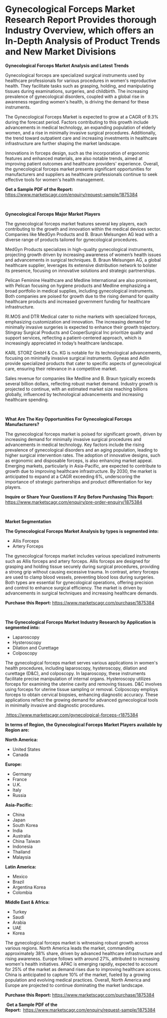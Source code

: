 <p><h1>Gynecological Forceps Market Research Report Provides thorough Industry Overview, which offers an In-Depth Analysis of Product Trends and New Market Divisions</h1></p><p><strong>Gynecological Forceps Market Analysis and Latest Trends</strong></p>
<p><p>Gynecological forceps are specialized surgical instruments used by healthcare professionals for various procedures in women's reproductive health. They facilitate tasks such as grasping, holding, and manipulating tissues during examinations, surgeries, and childbirth. The increasing prevalence of gynecological disorders, coupled with a global rise in awareness regarding women's health, is driving the demand for these instruments.</p><p>The Gynecological Forceps Market is expected to grow at a CAGR of 9.3% during the forecast period. Factors contributing to this growth include advancements in medical technology, an expanding population of elderly women, and a rise in minimally invasive surgical procedures. Additionally, the trend toward outpatient care and increasing investments in healthcare infrastructure are further shaping the market landscape. </p><p>Innovations in forceps design, such as the incorporation of ergonomic features and enhanced materials, are also notable trends, aimed at improving patient outcomes and healthcare providers' experience. Overall, the gynecological forceps market presents significant opportunities for manufacturers and suppliers as healthcare professionals continue to seek effective tools for women's health management.</p></p>
<p><strong>Get a Sample PDF of the Report:&nbsp;</strong> <a href="https://www.marketscagr.com/enquiry/request-sample/1875384?utm_campaign=3212&utm_medium=2&utm_source=Github&utm_content=ia&utm_term=13042025&utm_id=gynecological-forceps">https://www.marketscagr.com/enquiry/request-sample/1875384</a></p>
<p>&nbsp;</p>
<p><strong>Gynecological Forceps Major Market Players</strong></p>
<p><p>The gynecological forceps market features several key players, each contributing to the growth and innovation within the medical devices sector. Companies like MedGyn Products and B. Braun Melsungen AG lead with a diverse range of products tailored for gynecological procedures.</p><p>MedGyn Products specializes in high-quality gynecological instruments, projecting growth driven by increasing awareness of women’s health issues and advancements in surgical techniques. B. Braun Melsungen AG, a global healthcare supplier, leverages its extensive distribution network to bolster its presence, focusing on innovative solutions and strategic partnerships. </p><p>Pelican Feminine Healthcare and Medline International are also prominent, with Pelican focusing on hygiene products and Medline emphasizing a broad portfolio in medical supplies, including gynecological instruments. Both companies are poised for growth due to the rising demand for quality healthcare products and increased government funding for healthcare infrastructure.</p><p>RI.MOS and DTR Medical cater to niche markets with specialized forceps, emphasizing customization and innovation. The increasing demand for minimally invasive surgeries is expected to enhance their growth trajectory. Stingray Surgical Products and CooperSurgical Inc prioritize quality and support services, reflecting a patient-centered approach, which is increasingly appreciated in today’s healthcare landscape.</p><p>KARL STORZ GmbH & Co. KG is notable for its technological advancements, focusing on minimally invasive surgical instruments. Gyneas and Adlin provide specialized products that cater to specific aspects of gynecological care, ensuring their relevance in a competitive market.</p><p>Sales revenue for companies like Medline and B. Braun typically exceeds several billion dollars, reflecting robust market demand. Industry growth is projected to continue, with an estimated market size reaching billions globally, influenced by technological advancements and increasing healthcare spending.</p></p>
<p>&nbsp;</p>
<p><strong>What Are The Key Opportunities For Gynecological Forceps Manufacturers?</strong></p>
<p><p>The gynecological forceps market is poised for significant growth, driven by increasing demand for minimally invasive surgical procedures and advancements in medical technology. Key factors include the rising prevalence of gynecological disorders and an aging population, leading to higher surgical intervention rates. The adoption of innovative designs, such as ergonomic and disposable forceps, is also enhancing market appeal. Emerging markets, particularly in Asia-Pacific, are expected to contribute to growth due to improving healthcare infrastructure. By 2030, the market is anticipated to expand at a CAGR exceeding 6%, underscoring the importance of strategic partnerships and product differentiation for key players.</p></p>
<p><strong>Inquire or Share Your Questions If Any Before Purchasing This Report:</strong> <a href="https://www.marketscagr.com/enquiry/pre-order-enquiry/1875384?utm_campaign=3212&utm_medium=2&utm_source=Github&utm_content=ia&utm_term=13042025&utm_id=gynecological-forceps">https://www.marketscagr.com/enquiry/pre-order-enquiry/1875384</a></p>
<p>&nbsp;</p>
<p><strong>Market Segmentation</strong></p>
<p><strong>The Gynecological Forceps Market Analysis by types is segmented into:</strong></p>
<p><ul><li>Allis Forceps</li><li>Artery Forceps</li></ul></p>
<p><p>The gynecological forceps market includes various specialized instruments such as Allis forceps and artery forceps. Allis forceps are designed for grasping and holding tissue securely during surgical procedures, providing a strong grip without causing excessive trauma. In contrast, artery forceps are used to clamp blood vessels, preventing blood loss during surgeries. Both types are essential for gynecological operations, offering precision and control to enhance surgical efficiency. The market is driven by advancements in surgical techniques and increasing healthcare demands.</p></p>
<p><strong>Purchase this Report:&nbsp;</strong><a href="https://www.marketscagr.com/purchase/1875384?utm_campaign=3212&utm_medium=2&utm_source=Github&utm_content=ia&utm_term=13042025&utm_id=gynecological-forceps">https://www.marketscagr.com/purchase/1875384</a></p>
<p>&nbsp;</p>
<p><strong>The Gynecological Forceps Market Industry Research by Application is segmented into:</strong></p>
<p><ul><li>Laparoscopy</li><li>Hysteroscopy</li><li>Dilation and Curettage</li><li>Colposcopy</li></ul></p>
<p><p>The gynecological forceps market serves various applications in women's health procedures, including laparoscopy, hysteroscopy, dilation and curettage (D&C), and colposcopy. In laparoscopy, these instruments facilitate precise manipulation of internal organs. Hysteroscopy utilizes forceps for examining the uterine cavity and removing tissues. D&C involves using forceps for uterine tissue sampling or removal. Colposcopy employs forceps to obtain cervical biopsies, enhancing diagnostic accuracy. These applications reflect the growing demand for advanced gynecological tools in minimally invasive and diagnostic procedures.</p></p>
<p><a href="https://www.marketscagr.com/gynecological-forceps-r1875384?utm_campaign=3212&utm_medium=2&utm_source=Github&utm_content=ia&utm_term=13042025&utm_id=gynecological-forceps">&nbsp;https://www.marketscagr.com/gynecological-forceps-r1875384</a></p>
<p><strong>In terms of Region, the Gynecological Forceps Market Players available by Region are:</strong></p>
<p>
    <p> <strong> North America: </strong>
        <ul>
            <li>United States</li>
            <li>Canada</li>
        </ul>
        </p> 
    <p> <strong> Europe: </strong>
        <ul>
            <li>Germany</li>
            <li>France</li>
            <li>U.K.</li>
            <li>Italy</li>
            <li>Russia</li>
        </ul>
        </p> 
    <p> <strong> Asia-Pacific: </strong>
        <ul>
            <li>China</li>
            <li>Japan</li>
            <li>South Korea</li>
            <li>India</li>
            <li>Australia</li>
            <li>China Taiwan</li>
            <li>Indonesia</li>
            <li>Thailand</li>
            <li>Malaysia</li>
        </ul>
        </p> 
    <p> <strong> Latin America: </strong>
        <ul>
            <li>Mexico</li>
            <li>Brazil</li>
            <li>Argentina Korea</li>
            <li>Colombia</li>
        </ul>
        </p> 
    <p> <strong> Middle East & Africa: </strong>
        <ul>
            <li>Turkey</li>
            <li>Saudi</li>
            <li>Arabia</li>
            <li>UAE</li>
            <li>Korea</li>
        </ul>
    </p>
    </p>
<p><p>The gynecological forceps market is witnessing robust growth across various regions. North America leads the market, commanding approximately 38% share, driven by advanced healthcare infrastructure and rising awareness. Europe follows with around 27%, attributed to increasing women's health initiatives. APAC is emerging rapidly, expected to account for 25% of the market as demand rises due to improving healthcare access. China is anticipated to capture 10% of the market, fueled by a growing population and evolving medical practices. Overall, North America and Europe are projected to continue dominating the market landscape.</p></p>
<p><strong>Purchase this Report: </strong><a href="https://www.marketscagr.com/purchase/1875384?utm_campaign=3212&utm_medium=2&utm_source=Github&utm_content=ia&utm_term=13042025&utm_id=gynecological-forceps">https://www.marketscagr.com/purchase/1875384</a></p>
<p>&nbsp;<strong>Get a Sample PDF of the Report:&nbsp;&nbsp;</strong><a href="https://www.marketscagr.com/enquiry/request-sample/1875384?utm_campaign=3212&utm_medium=2&utm_source=Github&utm_content=ia&utm_term=13042025&utm_id=gynecological-forceps">https://www.marketscagr.com/enquiry/request-sample/1875384</a></p>
<p><strong></strong></p>
<p><p></p><p></p><p></p></p>